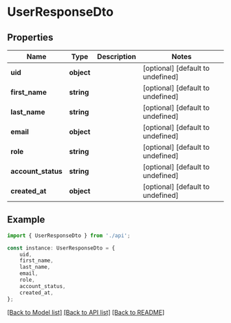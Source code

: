 # UserResponseDto


## Properties

Name | Type | Description | Notes
------------ | ------------- | ------------- | -------------
**uid** | **object** |  | [optional] [default to undefined]
**first_name** | **string** |  | [optional] [default to undefined]
**last_name** | **string** |  | [optional] [default to undefined]
**email** | **object** |  | [optional] [default to undefined]
**role** | **string** |  | [optional] [default to undefined]
**account_status** | **string** |  | [optional] [default to undefined]
**created_at** | **object** |  | [optional] [default to undefined]

## Example

```typescript
import { UserResponseDto } from './api';

const instance: UserResponseDto = {
    uid,
    first_name,
    last_name,
    email,
    role,
    account_status,
    created_at,
};
```

[[Back to Model list]](../README.md#documentation-for-models) [[Back to API list]](../README.md#documentation-for-api-endpoints) [[Back to README]](../README.md)
